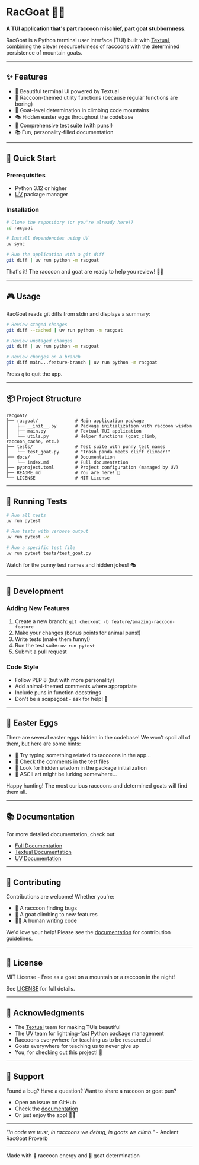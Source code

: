 # RacGoat 🦝🐐

**A TUI application that's part raccoon mischief, part goat stubbornness.**

RacGoat is a Python terminal user interface (TUI) built with [Textual](https://textual.textualize.io/), combining the clever resourcefulness of raccoons with the determined persistence of mountain goats.

---

## ✨ Features

- 🎨 Beautiful terminal UI powered by Textual
- 🦝 Raccoon-themed utility functions (because regular functions are boring)
- 🐐 Goat-level determination in climbing code mountains
- 🎭 Hidden easter eggs throughout the codebase
- 🧪 Comprehensive test suite (with puns!)
- 📚 Fun, personality-filled documentation

---

## 🚀 Quick Start

### Prerequisites

- Python 3.12 or higher
- [UV](https://github.com/astral-sh/uv) package manager

### Installation

```bash
# Clone the repository (or you're already here!)
cd racgoat

# Install dependencies using UV
uv sync

# Run the application with a git diff
git diff | uv run python -m racgoat
```

That's it! The raccoon and goat are ready to help you review! 🦝🐐

---

## 🎮 Usage

RacGoat reads git diffs from stdin and displays a summary:

```bash
# Review staged changes
git diff --cached | uv run python -m racgoat

# Review unstaged changes
git diff | uv run python -m racgoat

# Review changes on a branch
git diff main...feature-branch | uv run python -m racgoat
```

Press `q` to quit the app.

---

## 📦 Project Structure

```
racgoat/
├── racgoat/              # Main application package
│   ├── __init__.py       # Package initialization with raccoon wisdom
│   ├── main.py           # Textual TUI application
│   └── utils.py          # Helper functions (goat_climb, raccoon_cache, etc.)
├── tests/                # Test suite with punny test names
│   └── test_goat.py      # "Trash panda meets cliff climber!"
├── docs/                 # Documentation
│   └── index.md          # Full documentation
├── pyproject.toml        # Project configuration (managed by UV)
├── README.md             # You are here! 📍
└── LICENSE               # MIT License
```

---

## 🧪 Running Tests

```bash
# Run all tests
uv run pytest

# Run tests with verbose output
uv run pytest -v

# Run a specific test file
uv run pytest tests/test_goat.py
```

Watch for the punny test names and hidden jokes! 🎭

---

## 🎨 Development

### Adding New Features

1. Create a new branch: `git checkout -b feature/amazing-raccoon-feature`
2. Make your changes (bonus points for animal puns!)
3. Write tests (make them funny!)
4. Run the test suite: `uv run pytest`
5. Submit a pull request

### Code Style

- Follow PEP 8 (but with more personality)
- Add animal-themed comments where appropriate
- Include puns in function docstrings
- Don't be a scapegoat - ask for help! 🐐

---

## 🥚 Easter Eggs

There are several easter eggs hidden in the codebase! We won't spoil all of them, but here are some hints:

- 🦝 Try typing something related to raccoons in the app...
- 👀 Check the comments in the test files
- 🧙 Look for hidden wisdom in the package initialization
- 🎨 ASCII art might be lurking somewhere...

Happy hunting! The most curious raccoons and determined goats will find them all.

---

## 📚 Documentation

For more detailed documentation, check out:
- [Full Documentation](docs/index.md)
- [Textual Documentation](https://textual.textualize.io/)
- [UV Documentation](https://docs.astral.sh/uv/)

---

## 🤝 Contributing

Contributions are welcome! Whether you're:
- 🦝 A raccoon finding bugs
- 🐐 A goat climbing to new features
- 🧑‍💻 A human writing code

We'd love your help! Please see the [documentation](docs/index.md) for contribution guidelines.

---

## 📄 License

MIT License - Free as a goat on a mountain or a raccoon in the night!

See [LICENSE](LICENSE) for full details.

---

## 🙏 Acknowledgments

- The [Textual](https://textual.textualize.io/) team for making TUIs beautiful
- The [UV](https://github.com/astral-sh/uv) team for lightning-fast Python package management
- Raccoons everywhere for teaching us to be resourceful
- Goats everywhere for teaching us to never give up
- You, for checking out this project! 🎉

---

## 💬 Support

Found a bug? Have a question? Want to share a raccoon or goat pun?

- Open an issue on GitHub
- Check the [documentation](docs/index.md)
- Or just enjoy the app! 🦝🐐

---

*"In code we trust, in raccoons we debug, in goats we climb."* - Ancient RacGoat Proverb

---

Made with 🦝 raccoon energy and 🐐 goat determination
